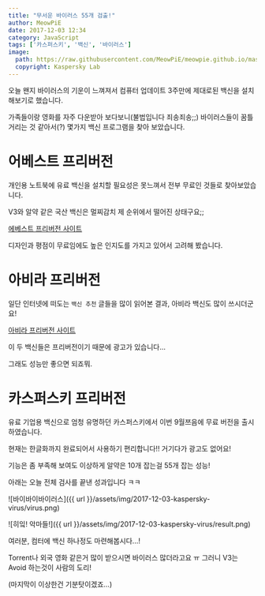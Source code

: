 ```yaml
---
title: "무서운 바이러스 55개 검출!"
author: MeowPiE
date: 2017-12-03 12:34
category: JavaScript
tags: ['카스퍼스키', '백신', '바이러스']
image:
  path: https://raw.githubusercontent.com/MeowPiE/meowpie.github.io/master/assets/img/2017-12-03-kaspersky-virus/kaspersky-logo.jpg
  copyright: Kaspersky Lab
---
```


오늘 왠지 바이러스의 기운이 느껴져서 컴퓨터 업데이트 3주만에 제대로된 백신을 설치해보기로 했습니다.

가족들이랑 영화를 자주 다운받아 보다보니(불법입니다 죄송죄송;;) 바이러스들이 꿈틀 거리는 것 같아서(?) 몇가지 백신 프로그램을 찾아 보았습니다.

# 어베스트 프리버전

개인용 노트북에 유료 백신을 설치할 필요성은 못느껴서 전부 무료인 것들로 찾아보았습니다.

V3와 알약 같은 국산 백신은 멀찌감치 제 순위에서 떨어진 상태구요;;

[에베스트 프리버전 사이트](https://www.avast.com/ko-kr/free-antivirus-download/)

디자인과 평점이 무료임에도 높은 인지도를 가지고 있어서 고려해 봤습니다.

# 아비라 프리버전

일단 인터넷에 떠도는 `백신 추천` 글들을 많이 읽어본 결과, 아비라 백신도 많이 쓰시더군요!

[아비라 프리버전 사이트](https://www.avira.com/en/free-antivirus-windows/)

이 두 백신들은 프리버전이기 때문에 광고가 있습니다...

그래도 성능만 좋으면 되죠뭐.

# 카스퍼스키 프리버전

유료 기업용 백신으로 엄청 유명하던 카스퍼스키에서 이번 9월쯔음에 무료 버전을 출시하였습니다.

현재는 한글화까지 완료되어서 사용하기 편리합니다!! 거기다가 광고도 없어요!

기능은 좀 부족해 보여도 이상하게 알약은 10개 잡는걸 55개 잡는 성능!

아래는 오늘 전체 검사를 끝낸 성과입니다 ㅋㅋ

![바이바이바이러스]({{ url }}/assets/img/2017-12-03-kaspersky-virus/virus.png)

![히잌! 악마들!]({{ url }}/assets/img/2017-12-03-kaspersky-virus/result.png)

여러분, 컴터에 백신 하나정도 마련해봅시다...!

Torrent나 외국 영화 같은거 많이 받으시면 바이러스 많더라고요 ㅠ 그러니 V3는 Avoid 하는것이 사람의 도리!

(마지막이 이상한건 기분탓이겠죠...)
